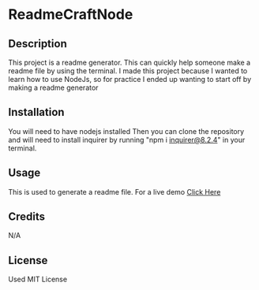 # ReadmeCraftNode

## Description

This project is a readme generator. This can quickly help someone make a readme file by using the terminal.
I made this project because I wanted to learn how to use NodeJs, so for practice I ended up wanting to start off by making a readme generator

## Installation

You will need to have nodejs installed
Then you can clone the repository and will need to install inquirer by running 
"npm i inquirer@8.2.4" in your terminal.

## Usage

This is used to generate a readme file.
For a live demo [Click Here](https://drive.google.com/file/d/1KB4hiZoS7V0_Q2wL3k8JrMrjBzYf51Tk/view)

## Credits

N/A

## License

Used MIT License
